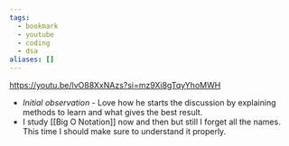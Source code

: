 ```yaml
---
tags:
  - bookmark
  - youtube
  - coding
  - dsa
aliases: []
---
```

https://youtu.be/lvO88XxNAzs?si=mz9Xi8gTqyYhoMWH

- *Initial observation* - Love how he starts the discussion by explaining methods to learn and what gives the best result.
- I study [[Big O Notation]] now and then but still I forget all the names. This time I should make sure to understand it properly.
